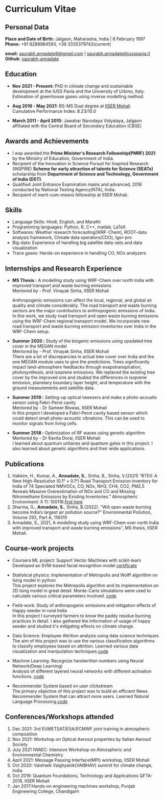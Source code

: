 # Curriculum Vitae

## Personal Data
**Place and Date of Birth:** Jalgaon, Maharastra, India | 8 February 1997  
**Phone:** +91 8288984593, +39 3335379742(current)

**email:** saurabh.annadate9@gmail.com | saurabh.annadate@iusspavia.it
**Github:**  [saurabh-annadate](https://github.com/saurabh-annadate)


## Education
- **Nov 2021 - Present:** PhD in climate change and sustainable development at the IUSS Pavia and the University of Urbino, Italy.
                          Estimation of greenhouse gases using inverse modelling method.
- **Aug 2016 - May 2021:** BS-MS Dual degree at [IISER Mohali](http://www.iisermohali.ac.in/)  
   Cumulative Performance Index: 8.23/10.0

- **March 2011 - April 2015:** Jawahar Navodaya Vidyalaya, Jalgaon  
affiliated with the Central Board of Secondary Education (CBSE)


## Awards and Achievements

- I was awarded the **Prime Minister's Research Fellowship(PMRF) 2021** by the Ministry of Education, Government of India.
- Recipient of the Innovation in Science Pursuit for Inspired Research (INSPIRE) **Scheme for early attraction of talents for Science (SEATs)** scholarship
from **Department of Science and Technology, Government of India (DST)**.
- Qualified Joint Entrance Examination mains and advanced, 2016 conducted by National Testing Agency(NTA), India.
- Recipient of merit-cum-means fellowship at IISER Mohali.

## Skills
- Language Skills: Hindi, English, and Marathi
- Programming languages: Python, R, C++, matlab, LaTeX
- Softwares: Weather research forecasting(WRF-Chem), ROOT-data analysis framework, Climate data operators(CDO), Igor-pro
- Big-data: Experience of handling big satellite data-sets and data visualization
- Trace gases: Hands-on experience in handling CO, NOx analyzers

## Internships and Research Experience
- **MS Thesis :** A modelling study using WRF-Chem over north India with improved transport and waste burning emissions  
      Mentored by - Prof. Vinayak Sinha, IISER Mohali  
      
   Anthropogenic emissions can affect the local, regional, and global air quality and climate considerably. The road transport and waste burning sectors are the major contributors to anthropogenic emissions of India. In this work, we study road transport and open waste burning emissions using the WRF-Chem regional transport model. We incorporate new road transport and waste burning emission inventories over India in the WRF-Chem setup.
 
 
- **Summer 2020 :** Study of the biogenic emissions using upadated tree cover in the MEGAN model  
      Mentored by - Prof. Vinayak Sinha, IISER Mohali  
      There are a lot of discrepancies in actual tree cover over India and the one MEGAN module uses to give the predictions. Trees significantly impact land-atmosphere feedbacks through evapotranspiration, photosynthesis, and isoprene emissions. We replaced the existing tree cover by the improved one and studied the differences in isoprene emission, planetary boundary layer height, and temperature with the ground measurements and satellite data.
 
 - **Summer 2019 :** Setting-up optical tweezers and make a photo-acoustic sensor using Febri-Perot cavity  
 Mentored by - Dr Sameer Biswas, IISER Mohali  
 In this project I developed a Fabri-Perot cavity based sensor which could detect small photo-acoustic vibrations. This can be used to monitor signals from living cells.
 
 - **Summer 2018 :** Optimization of RF waves using genetic algorithm  
  Mentored by - Dr Kavita Dorai, IISER Mohali  
  I learned about quantum unitaries and quantum gates in this project. I also learned about genetic algorithms and their wide applications.


## Publications
1. Hakkim, H., Kumar, A., **Annadate, S.**, Sinha, B., Sinha, V.(2021) “RTEII: A New High-Resolution (0.1° × 0.1°) Road Transport Emission Inventory for India of 74 Speciated NMVOCs, CO, NOx, NH3, CH4, CO2, PM2.5 Reveals Massive Overestimation of NOx and CO and Missing Nitromethane Emissions by Existing Inventories.” Atmospheric Environment: X 11: 100118.[find here](https://www.sciencedirect.com/science/article/pii/S2590162121000186.)
2. Sharma, G., **Annadate, S.**, Sinha, B.(2022). "Will open waste burning become India’s largest air pollution source?" Environmental Pollution, Volume 292, Part A, 118310
3. Annadate, S., 2021, A modelling study using WRF-Chem over north India with improved transport and waste burning emissions", MS thesis, IISER Mohali.

## Course-work projects

- Coursera ML project: Support Vector Machines with scikit-learn  
   Developed an SVM-based facial recognition model [certificate](https://coursera.org/share/fc673f2599557e05a4c0871e53933ebd)
 
- Statistical physics: Implementation of Metropolis and Wolff algorithm on Ising model in python  
  This project explores the Metropolis algorithm and its implementation on 2D Ising model in great detail. Monte-Carlo simulations were used to calculate various critical parameters involved. [code](https://github.com/saurabh-annadate/Implementation-of-Metropolis-and-Wolff-algorithm-on-Ising-model-in-python) 
 
- Field-work: Study of anthropogenic emissions and mitigation effects of Happy seeder in rural India  
 In this project I surveyed farmers to know the paddy residue burning practices in detail. I also gathered the information of usage of happy seeder and studied it's mitigating effects on climate change.
 
- Data Science: Employee Attrition analysis using data science techniques  
 The aim of this project was to use the various classification algorithms to classify employees based on attrition. Learned various data visualization and manipulation techniques.[code](https://github.com/saurabh-annadate/IBM-HR-Analytics-Employee-Attrition-Performance)

- Machine Learning: Recognize handwritten numbers using Neural Network(Deep Learning)  
Analysis of different layered neural networks with different activation functions. [code](https://github.com/saurabh-annadate/Neural-network-from-scratch)  

- Recommender System based on user clickstream  
The primary objective of this project was to build an efficient News Recommender System that can attract more users. Learned Natural Language Processing.[code](https://github.com/saurabh-annadate/Recommender-System-based-on-user-clickstream)

## Conferences/Workshops attended
1. Dec 2021: 3rd EUMETSAT/ESA/ECMWF joint training in atmospheric composition
2. Nov 2021: Workshop on Optical Aerosol properties by Italian Aerosol Society
3. July 2021 IWAEC: Intensive Workshop on Atmospheric and Environmental Chemistry
4. April 2021: Message Passing Interface(MPI) workshop, IISER Mohali
5. Oct 2020: Vaishwik Vaighyanik(VAIBHAV) summit for climate change, India
6. Oct 2019: Quantum Foundations, Technology and Applications QFTA-2019, IISER Mohali
7. Jan 2017:Hands-on engineering machines workshop, Punjab Engineering College, Chandigarh 

